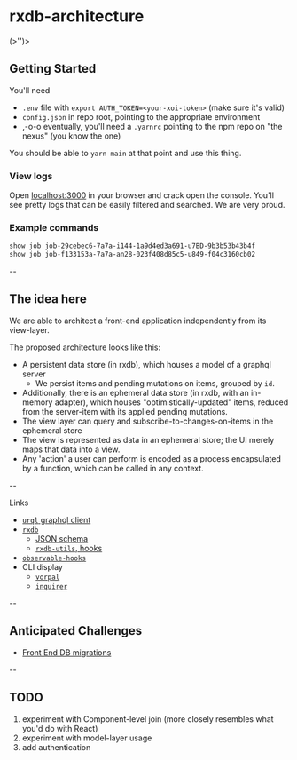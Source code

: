 # rxdb-architecture

(>'')>

## Getting Started

You'll need

- `.env` file with `export AUTH_TOKEN=<your-xoi-token>` (make sure it's valid)
- `config.json` in repo root, pointing to the appropriate environment
- ,-o-o eventually, you'll need a `.yarnrc` pointing to the npm repo on "the nexus" (you know the one)

You should be able to `yarn main` at that point and use this thing.

### View logs

Open [localhost:3000](http://localhost:3000) in your browser and crack open the console.  You'll see pretty logs that can be easily filtered and searched.  We are very proud.

### Example commands

```sh
show job job-29cebec6-7a7a-i144-1a9d4ed3a691-u7BD-9b3b53b43b4f
show job job-f133153a-7a7a-an28-023f408d85c5-u849-f04c3160cb02
```

--

## The idea here

We are able to architect a front-end application independently from its
view-layer.

The proposed architecture looks like this:

- A persistent data store (in rxdb), which houses a model of a graphql server
  - We persist items and pending mutations on items, grouped by `id`.
- Additionally, there is an ephemeral data store (in rxdb, with an
  in-memory adapter), which houses "optimistically-updated" items,
  reduced from the server-item with its applied pending mutations.
- The view layer can query and subscribe-to-changes-on-items in the
  ephemeral store
- The view is represented as data in an ephemeral store; the UI merely
  maps that data into a view.
- Any 'action' a user can perform is encoded as a process encapsulated
  by a function, which can be called in any context.

--

Links

- [`urql` graphql client](https://formidable.com/open-source/urql/docs/api/core/)
- [`rxdb`](https://rxdb.info/)
  - [JSON schema](https://json-schema.org/learn/getting-started-step-by-step)
  - [`rxdb-utils`, hooks](https://github.com/rafamel/rxdb-utils#hooks)
- [`observable-hooks`](https://github.com/crimx/observable-hooks/blob/master/docs/api/README.md#useobservablestate)
- CLI display
  - [`vorpal`](https://github.com/dthree/vorpal/)
  - [`inquirer`](https://github.com/SBoudrias/Inquirer.js/)

--

## Anticipated Challenges

- [Front End DB migrations](https://rxdb.info/questions-answers.html)

--

## TODO

1. experiment with Component-level join (more closely resembles what you'd do with React)
2. experiment with model-layer usage
3. add authentication